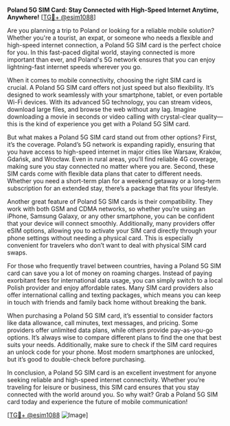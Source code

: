 **Poland 5G SIM Card: Stay Connected with High-Speed Internet Anytime, Anywhere!** [[TG💪+ @esim1088](https://t.me/s/esim1088)]

Are you planning a trip to Poland or looking for a reliable mobile solution? Whether you're a tourist, an expat, or someone who needs a flexible and high-speed internet connection, a Poland 5G SIM card is the perfect choice for you. In this fast-paced digital world, staying connected is more important than ever, and Poland's 5G network ensures that you can enjoy lightning-fast internet speeds wherever you go.

When it comes to mobile connectivity, choosing the right SIM card is crucial. A Poland 5G SIM card offers not just speed but also flexibility. It’s designed to work seamlessly with your smartphone, tablet, or even portable Wi-Fi devices. With its advanced 5G technology, you can stream videos, download large files, and browse the web without any lag. Imagine downloading a movie in seconds or video calling with crystal-clear quality—this is the kind of experience you get with a Poland 5G SIM card.

But what makes a Poland 5G SIM card stand out from other options? First, it’s the coverage. Poland’s 5G network is expanding rapidly, ensuring that you have access to high-speed internet in major cities like Warsaw, Kraków, Gdańsk, and Wrocław. Even in rural areas, you’ll find reliable 4G coverage, making sure you stay connected no matter where you are. Second, these SIM cards come with flexible data plans that cater to different needs. Whether you need a short-term plan for a weekend getaway or a long-term subscription for an extended stay, there’s a package that fits your lifestyle.

Another great feature of Poland 5G SIM cards is their compatibility. They work with both GSM and CDMA networks, so whether you’re using an iPhone, Samsung Galaxy, or any other smartphone, you can be confident that your device will connect smoothly. Additionally, many providers offer eSIM options, allowing you to activate your SIM card directly through your phone settings without needing a physical card. This is especially convenient for travelers who don’t want to deal with physical SIM card swaps.

For those who frequently travel between countries, having a Poland 5G SIM card can save you a lot of money on roaming charges. Instead of paying exorbitant fees for international data usage, you can simply switch to a local Polish provider and enjoy affordable rates. Many SIM card providers also offer international calling and texting packages, which means you can keep in touch with friends and family back home without breaking the bank.

When purchasing a Poland 5G SIM card, it’s essential to consider factors like data allowance, call minutes, text messages, and pricing. Some providers offer unlimited data plans, while others provide pay-as-you-go options. It’s always wise to compare different plans to find the one that best suits your needs. Additionally, make sure to check if the SIM card requires an unlock code for your phone. Most modern smartphones are unlocked, but it’s good to double-check before purchasing.

In conclusion, a Poland 5G SIM card is an excellent investment for anyone seeking reliable and high-speed internet connectivity. Whether you’re traveling for leisure or business, this SIM card ensures that you stay connected with the world around you. So why wait? Grab a Poland 5G SIM card today and experience the future of mobile communication!

[[TG💪+ @esim1088](https://t.me/s/esim1088) ![Image](https://i.postimg.cc/Y0z9fWf4/image.png)]